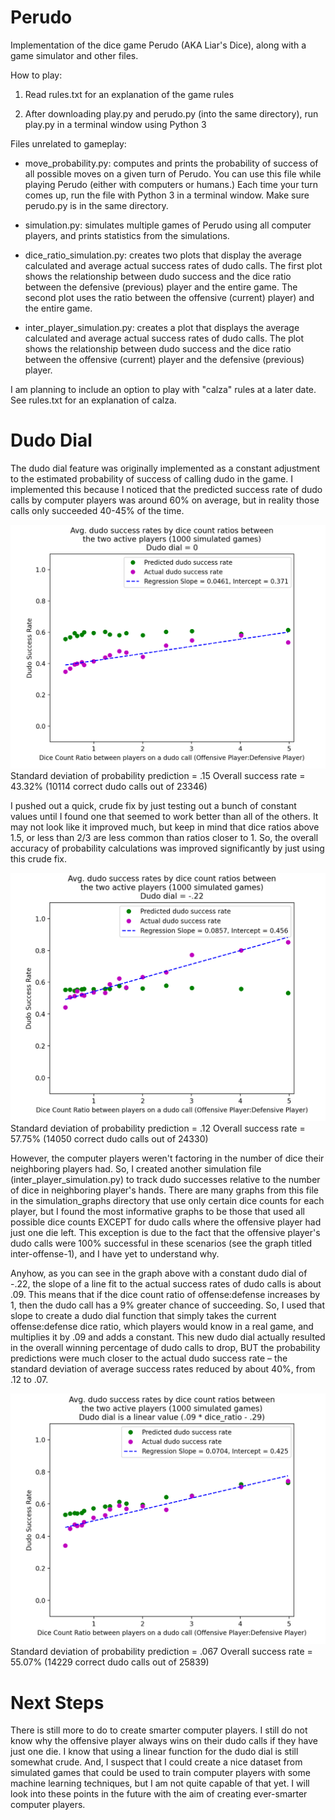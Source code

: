 # Perudo

Implementation of the dice game Perudo (AKA Liar's Dice), along with a game simulator and other files.

How to play:

1. Read rules.txt for an explanation of the game rules

2. After downloading play.py and perudo.py (into the same directory), run play.py in a terminal window using Python 3

Files unrelated to gameplay:

  - move_probability.py: computes and prints the probability of success of all possible moves on a given turn of Perudo. You can use this file while playing Perudo (either with computers or humans.) Each time your turn comes up, run the file with Python 3 in a terminal window. Make sure perudo.py is in the same directory.
  
  - simulation.py: simulates multiple games of Perudo using all computer players, and prints statistics from the simulations.
  
  - dice_ratio_simulation.py: creates two plots that display the average calculated and average actual success rates of dudo calls. The first plot shows the relationship between dudo success and the dice ratio between the defensive (previous) player and the entire game. The second plot uses the ratio between the offensive (current) player) and the entire game.
  
  - inter_player_simulation.py: creates a plot that displays the average calculated and average actual success rates of dudo calls. The plot shows the relationship between dudo success and the dice ratio between the offensive (current) player and the defensive (previous) player.
  
I am planning to include an option to play with "calza" rules at a later date. See rules.txt for an explanation of calza.

# Dudo Dial

  The dudo dial feature was originally implemented as a constant adjustment to the estimated probability of success of calling dudo in the game. I implemented this because I noticed that the predicted success rate of dudo calls by computer players was around 60% on average, but in reality those calls only succeeded 40-45% of the time. 
  
  ![DudoDial=0](https://github.com/charlieterle/perudo/blob/master/simulation_graphs/dudodial_zero.png?raw=true)
  Standard deviation of probability prediction = .15
  Overall success rate = 43.32%
  (10114 correct dudo calls out of 23346)
  
  I pushed out a quick, crude fix by just testing out a bunch of constant values until I found one that seemed to work better than all of the others. It may not look like it improved much, but keep in mind that dice ratios above 1.5, or less than 2/3 are less common than ratios closer to 1. So, the overall accuracy of probability calculations was improved significantly by just using this crude fix.
  
  ![DudoDial=-.22](https://github.com/charlieterle/perudo/blob/master/simulation_graphs/dudodial_constant.png?raw=true)
  Standard deviation of probability prediction = .12
  Overall success rate = 57.75%
  (14050 correct dudo calls out of 24330)
  
  However, the computer players weren't factoring in the number of dice their neighboring players had. So, I created another simulation file (inter_player_simulation.py) to track dudo successes relative to the number of dice in neighboring player's hands. There are many graphs from this file in the simulation_graphs directory that use only certain dice counts for each player, but I found the most informative graphs to be those that used all possible dice counts EXCEPT for dudo calls where the offensive player had just one die left. This exception is due to the fact that the offensive player's dudo calls were 100% successful in these scenarios (see the graph titled inter-offense-1), and I have yet to understand why.

  Anyhow, as  you can see in the graph above with a constant dudo dial of -.22, the slope of a line fit to the actual success rates of dudo calls is about .09. This means that if the dice count ratio of offense:defense increases by 1, then the dudo call has a 9% greater chance of succeeding. So, I used that slope to create a dudo dial function that simply takes the current offense:defense dice ratio, which players would know in a real game, and multiplies it by .09 and adds a constant. This new dudo dial actually resulted in the overall winning percentage of dudo calls to drop, BUT the probability predictions were much closer to the actual dudo success rate – the standard deviation of average success rates reduced by about 40%, from .12 to .07.

  ![LinearDudoDial](https://github.com/charlieterle/perudo/blob/master/simulation_graphs/dudodial_linear.png?raw=true)
  Standard deviation of probability prediction = .067
  Overall success rate = 55.07%
  (14229 correct dudo calls out of 25839)

# Next Steps

  There is still more to do to create smarter computer players. I still do not know why the offensive player always wins on their dudo calls if they have just one die. I know that using a linear function for the dudo dial is still somewhat crude. And, I suspect that I could create a nice dataset from simulated games that could be used to train computer players with some machine learning techniques, but I am not quite capable of that yet. I will look into these points in the future with the aim of creating ever-smarter computer players.

